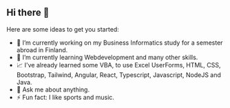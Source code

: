 ## Hi there 👋


Here are some ideas to get you started:

- 🔭 I’m currently working on my Business Informatics study for a semester abroad in Finland.
- 🌱 I’m currently learning Webdevelopment and many other skills.
- 📈 I've already learned some VBA, to use Excel UserForms, HTML, CSS, Bootstrap, Tailwind, Angular, React, Typescript, Javascript, NodeJS and Java.  
- 💬 Ask me about anything.
- ⚡ Fun fact: I like sports and music.
